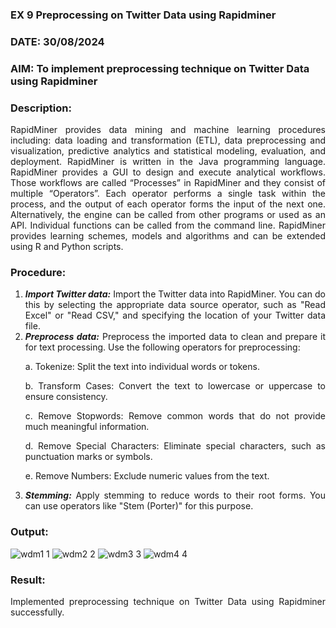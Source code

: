 ### EX 9 Preprocessing on Twitter Data using Rapidminer
### DATE: 30/08/2024
### AIM: To implement preprocessing technique on Twitter Data using Rapidminer
### Description: 
<div align = "justify">
RapidMiner provides data mining and machine learning procedures including: data loading and transformation (ETL), data preprocessing and visualization, 
predictive analytics and statistical modeling, evaluation, and deployment. RapidMiner is written in the Java programming language. 
RapidMiner provides a GUI to design and execute analytical workflows. Those workflows are called “Processes” in RapidMiner and they consist of multiple “Operators”. 
Each operator performs a single task within the process, and the output of each operator forms the input of the next one. Alternatively, the engine can be called from 
other programs or used as an API. Individual functions can be called from the command line. 
RapidMiner provides learning schemes, models and algorithms and can be extended using R and Python scripts.

### Procedure:
1) ***Import Twitter data:*** Import the Twitter data into RapidMiner. You can do this by selecting the appropriate
data source operator, such as "Read Excel" or "Read CSV," and specifying the location of your Twitter data
file.
2) ***Preprocess data:*** Preprocess the imported data to clean and prepare it for text processing. Use the following
operators for preprocessing:
    <p>a. Tokenize: Split the text into individual words or tokens.
    <p>b. Transform Cases: Convert the text to lowercase or uppercase to ensure consistency.
    <p>c. Remove Stopwords: Remove common words that do not provide much meaningful information.
    <p>d. Remove Special Characters: Eliminate special characters, such as punctuation marks or symbols.
    <p>e. Remove Numbers: Exclude numeric values from the text.
3) ***Stemming:*** Apply stemming to reduce words to their root forms. You can use operators like "Stem (Porter)"
for this purpose.

### Output:
![wdm1 1](https://github.com/user-attachments/assets/963de9f1-1902-4507-af19-47f60f1c6ee0)
![wdm2 2](https://github.com/user-attachments/assets/c1e506a7-8d7e-43c8-a1e7-20adb8b0bb13)
![wdm3 3](https://github.com/user-attachments/assets/50f5ab5e-77ed-4937-ade2-50ac84f2c9d6)
![wdm4 4](https://github.com/user-attachments/assets/2fb9be97-24ac-46a3-9755-67dc5117b046)

### Result:
Implemented preprocessing technique on Twitter Data using Rapidminer successfully.
